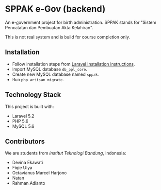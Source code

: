 # SPPAK e-Gov (backend)
An e-government project for birth administration.
SPPAK stands for "Sistem Pencatatan dan Pembuatan Akta Kelahiran".

This is not real system and is build for course completion only.

## Installation
- Follow installation steps from [Laravel Installation Instructions](https://laravel.com/docs/5.2/installation).
- Import MySQL database `db_ppl_core`.
- Create new MySQL database named `sppak`.
- Run `php artisan migrate`.

## Technology Stack
This project is built with:
- Laravel 5.2
- PHP 5.6
- MySQL 5.6

## Contributors
We are students from *Institut Teknologi Bandung*, Indonesia:
- Devina Ekawati
- Fiqie Ulya
- Octavianus Marcel Harjono
- Natan
- Rahman Adianto